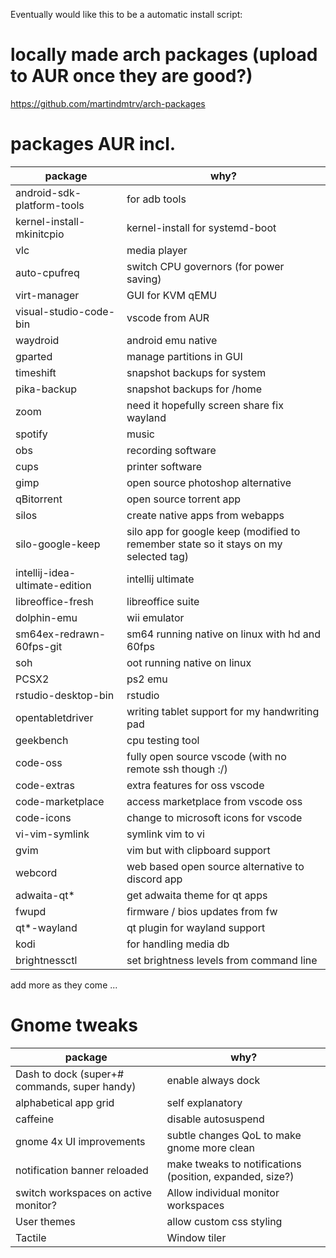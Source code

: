 Eventually would like this to be a automatic install script:

# locally made arch packages (upload to AUR once they are good?)

https://github.com/martindmtrv/arch-packages

# packages AUR incl.

| package | why? |
| ------- | ---- |
| android-sdk-platform-tools | for adb tools |
| kernel-install-mkinitcpio | kernel-install for systemd-boot |
| vlc | media player |
| auto-cpufreq | switch CPU governors (for power saving) |
| virt-manager | GUI for KVM qEMU |
| visual-studio-code-bin | vscode from AUR |
| waydroid | android emu native |
| gparted | manage partitions in GUI |
| timeshift | snapshot backups for system |
| pika-backup | snapshot backups for /home |
| zoom | need it hopefully screen share fix wayland |
| spotify | music |
| obs | recording software |
| cups | printer software |
| gimp | open source photoshop alternative |
| qBitorrent | open source torrent app |
| silos | create native apps from webapps |
| silo-google-keep | silo app for google keep (modified to remember state so it stays on my selected tag) |
| intellij-idea-ultimate-edition | intellij ultimate |
| libreoffice-fresh | libreoffice suite |
| dolphin-emu | wii emulator |
| sm64ex-redrawn-60fps-git | sm64 running native on linux with hd and 60fps |
| soh | oot running native on linux |
| PCSX2 | ps2 emu |
| rstudio-desktop-bin | rstudio |
| opentabletdriver | writing tablet support for my handwriting pad |
| geekbench | cpu testing tool |
| code-oss | fully open source vscode (with no remote ssh though :/) |
| code-extras | extra features for oss vscode |
| code-marketplace | access marketplace from vscode oss |
| code-icons | change to microsoft icons for vscode |
| vi-vim-symlink | symlink vim to vi |
| gvim | vim but with clipboard support |
| webcord | web based open source alternative to discord app |
| adwaita-qt* | get adwaita theme for qt apps |
| fwupd | firmware / bios updates from fw |
| qt*-wayland | qt plugin for wayland support |
| kodi | for handling media db |
| brightnessctl | set brightness levels from command line |


add more as they come ...


# Gnome tweaks

| package | why? |
| ------- | ---- |
| Dash to dock (super+# commands, super handy) | enable always dock |
| alphabetical app grid | self explanatory |
| caffeine | disable autosuspend |
| gnome 4x UI improvements | subtle changes QoL to make gnome more clean |
| notification banner reloaded | make tweaks to notifications (position, expanded, size?) |
| switch workspaces on active monitor? | Allow individual monitor workspaces |
| User themes | allow custom css styling |
| Tactile | Window tiler |

